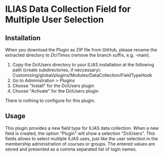 ILIAS Data Collection Field for Multiple User Selection
=======================================================

Installation
------------
When you download the Plugin as ZIP file from GitHub, please rename the extracted directory to *DclTimes* (remove the branch suffix, e.g. -main).

1. Copy the DclUsers directory to your ILIAS installation at the following path (create subdirectories, if neccessary):
Customizing/global/plugins/Modules/DataCollection/FieldTypeHook
2. Go to Administration > Plugins
3. Choose "Install" for the DclUsers plugin
4. Choose "Activate" for the DclUsers plugin

There is nothing to configure for this plugin.

Usage
-----
This plugin provides a new field type for ILIAS data collection. When a new field is created, the option "Plugin" will show a selection "DclUsers".
This fields allows to select multiple ILIAS uses, just like the user selection in the membership administration of courses or groups.
The entered values are stored and presented as a comma separated list of login names.

